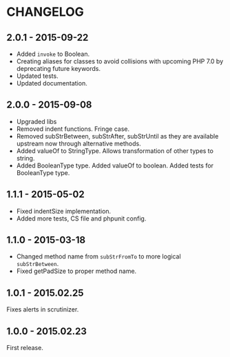 # CHANGELOG

## 2.0.1 - 2015-09-22

* Added `invoke` to Boolean.
* Creating aliases for classes to avoid collisions with upcoming PHP 7.0 by deprecating future keywords.
* Updated tests.
* Updated documentation.

## 2.0.0 - 2015-09-08

* Upgraded libs
* Removed indent functions. Fringe case.
* Removed subStrBetween, subStrAfter, subStrUntil as they are available upstream now through alternative methods.
* Added valueOf to StringType. Allows transformation of other types to string.
* Added BooleanType type. Added valueOf to boolean. Added tests for BooleanType type.

## 1.1.1 - 2015-05-02

* Fixed indentSize implementation.
* Added more tests, CS file and phpunit config.

## 1.1.0 - 2015-03-18

* Changed method name from `subStrFromTo` to more logical `subStrBetween`.
* Fixed getPadSize to proper method name.

## 1.0.1 - 2015.02.25

Fixes alerts in scrutinizer.

## 1.0.0 - 2015.02.23

First release.
